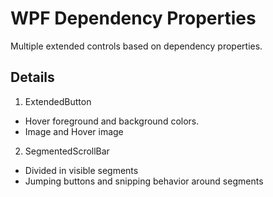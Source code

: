 # WPF Dependency Properties
Multiple extended controls based on dependency properties.

## Details
1. ExtendedButton
- Hover foreground and background colors.
- Image and Hover image

2. SegmentedScrollBar
- Divided in visible segments
- Jumping buttons and snipping behavior around segments




